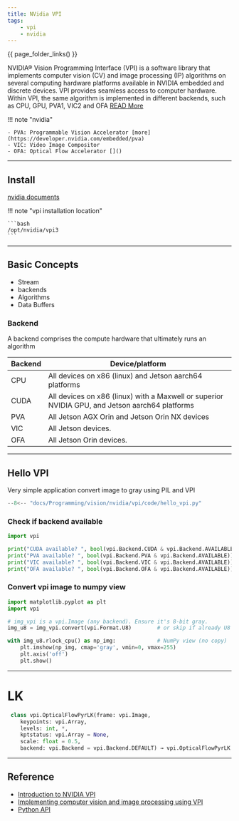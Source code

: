 ```yaml
---
title: NVidia VPI
tags:
    - vpi
    - nvidia
---
```


{{ page_folder_links() }}

NVIDIA® Vision Programming Interface (VPI) is a software library that implements computer vision (CV) and image processing (IP) algorithms on several computing hardware platforms available in NVIDIA embedded and discrete devices.
VPI provides seamless access to computer hardware. 
Within VPI, the same algorithm is implemented in different backends, such as CPU, GPU, PVA1, VIC2 and OFA
[READ More](https://docs.nvidia.com/vpi/index.html)

!!! note "nvidia"

    - PVA: Programmable Vision Accelerator [more](https://developer.nvidia.com/embedded/pva)
    - VIC: Video Image Compositor 
    - OFA: Optical Flow Accelerator []() 


     
---

## Install
[nvidia documents](https://docs.nvidia.com/vpi/installation.html)

!!! note "vpi installation location"

    ```bash
    /opt/nvidia/vpi3
    ```

---

## Basic Concepts
- Stream
- backends
- Algorithms
- Data Buffers


### Backend
A backend comprises the compute hardware that ultimately runs an algorithm

| Backend | Device/platform                                                |
|---------|---------------------------------------------------------------|
| CPU     | All devices on x86 (linux) and Jetson aarch64 platforms       |
| CUDA	  | All devices on x86 (linux) with a Maxwell or superior NVIDIA GPU, and Jetson aarch64 platforms |
| PVA	  | All Jetson AGX Orin and Jetson Orin NX devices |
| VIC	  | All Jetson devices. |
| OFA	  | All Jetson Orin devices.  |

---

## Hello VPI
Very simple application
convert image to gray using PIL and VPI

```python
--8<-- "docs/Programming/vision/nvidia/vpi/code/hello_vpi.py"
```
     
### Check if backend available

```python
import vpi

print("CUDA available? ", bool(vpi.Backend.CUDA & vpi.Backend.AVAILABLE))
print("PVA available? ", bool(vpi.Backend.PVA & vpi.Backend.AVAILABLE))
print("VIC available? ", bool(vpi.Backend.VIC & vpi.Backend.AVAILABLE))
print("OFA available? ", bool(vpi.Backend.OFA & vpi.Backend.AVAILABLE))
```


### Convert vpi image to numpy view
     
```python title="vpi to numpy view "
import matplotlib.pyplot as plt
import vpi

# img_vpi is a vpi.Image (any backend). Ensure it's 8-bit gray.
img_u8 = img_vpi.convert(vpi.Format.U8)        # or skip if already U8

with img_u8.rlock_cpu() as np_img:             # NumPy view (no copy)
    plt.imshow(np_img, cmap='gray', vmin=0, vmax=255)
    plt.axis('off')
    plt.show()

```


---

# LK

```python
 class vpi.OpticalFlowPyrLK(frame: vpi.Image, 
    keypoints: vpi.Array, 
    levels: int, *, 
    kptstatus: vpi.Array = None, 
    scale: float = 0.5, 
    backend: vpi.Backend = vpi.Backend.DEFAULT) → vpi.OpticalFlowPyrLK
```



---

## Reference
- [Introduction to NVIDIA VPI](https://youtu.be/6-FhpfwBpXk)
- [Implementing computer vision and image processing using VPI](https://info.nvidia.com/rs/156-OFN-742/images/Webinar_PDF-Implementing_computer_vision_image_processing_solutions_with_VPI.pdf)
- [Python API](https://docs.nvidia.com/vpi/python/index.html)